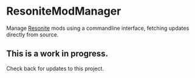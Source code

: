 # ResoniteModManager
Manage [Resonite](https://resonite.com/) mods using a commandline interface, fetching updates directly from source.

## This is a work in progress.
Check back for updates to this project.
